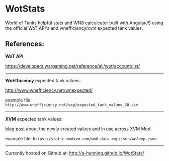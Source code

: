 WotStats
========

World of Tanks helpful stats and WN8 calculcator built with AngularJS using the official WoT API's and wnefficiency/xvm expected tank values.

References:
--------------

**WoT API**

https://developers.wargaming.net/reference/all/wot/account/list/

***

**WnEfficiency** expected tank values:

http://www.wnefficiency.net/wnexpected/

example file:
`http://www.wnefficiency.net/exp/expected_tank_values_30.csv`

***

**XVM** expected tank values:

[blog post](https://modxvm.com/en/news/important-update-of-wn8/) about the newly created values and in use across XVM Mod.

example file:
`https://static.modxvm.com/wn8-data-exp/json/wn8exp.json`

***

Currently hosted on Github at: http://a-henning.github.io/WotStats/
